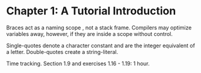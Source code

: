 # Chapter 1: A Tutorial Introduction #

Braces act as a naming scope , not a stack frame. Compilers may optimize variables away, however, if they are inside a scope without control.

Single-quotes denote a character constant and are the integer equivalent of a letter.
Double-quotes create a string-literal.


Time tracking.
Section 1.9 and exercises 1.16 - 1.19: 1 hour.
